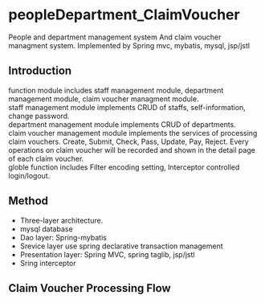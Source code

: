 # peopleDepartment_ClaimVoucher
People and department management system And claim voucher managment system. Implemented by Spring mvc, mybatis, mysql, jsp/jstl

## Introduction
function module includes staff management module, department management module, claim voucher managment module.  
staff management module implements CRUD of staffs, self-information, change password.  
department management module implements CRUD of departments.  
claim voucher management module implements the services of processing claim vouchers. Create, Submit, Check, Pass, Update, Pay, Reject. Every operations on claim voucher will be recorded and shown in the detail page of each claim voucher.  
globle function includes Filter encoding setting, Interceptor controlled login/logout.  

## Method
* Three-layer architecture.
* mysql database 
* Dao layer: Spring-mybatis 
* Srevice layer use spring declarative transaction management
* Presentation layer: Spring MVC, spring taglib, jsp/jstl
* Sring interceptor



## Claim Voucher Processing Flow
